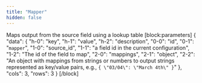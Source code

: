 ```yaml
---
title: "Mapper"
hidden: false
---
```

Maps output from the source field using a lookup table
[block:parameters]
{
  "data": {
    "h-0": "key",
    "h-1": "value",
    "h-2": "description",
    "0-0": "id",
    "0-1": "`mapper`",
    "1-0": "source_id",
    "1-1": "a field id in the current configuration",
    "1-2": "The id of the field to map",
    "2-0": "mappings",
    "2-1": "object",
    "2-2": "An object with mappings from strings or numbers to output strings represented as key/value pairs, e.g., `{ \"03/04\": \"March 4th\" }`"
  },
  "cols": 3,
  "rows": 3
}
[/block]
